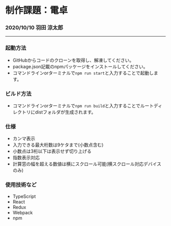 # 制作課題：電卓
### 2020/10/10 羽田 涼太郎

---

### 起動方法
* GitHubからコードのクローンを取得し、解凍してください。
* package.json記載のnpmパッケージをインストールしてください。
* コマンドラインorターミナルで`npm run start`と入力することで起動します。

### ビルド方法
* コマンドラインorターミナルで`npm run build`と入力することでルートディレクトリにdistフォルダが生成されます。

### 仕様
* カンマ表示
* 入力できる最大桁数は9ケタまで(小数点含む)
* 小数点は3桁以下は表示せず切り上げる
* 指数表示対応
* 計算窓の幅を超える数値は横にスクロール可能(横スクロール対応デバイスのみ)

### 使用技術など
* TypeScript
* React
* Redux
* Webpack
* npm
